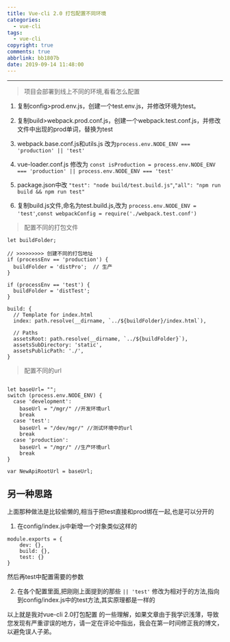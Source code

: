 ```yaml
---
title: Vue-cli 2.0 打包配置不同环境
categories:
  - vue-cli
tags:
  - vue-cli
copyright: true
comments: true
abbrlink: bb1807b
date: 2019-09-14 11:48:00
---
```


<hr style='filter:progid:DXImageTransform.Microsoft.Glow(color=#FF0000,strength=10)' color='#FF0000' size='1' />

> 项目会部署到线上不同的环境,看看怎么配置

<!--more-->

1. 复制config>prod.env.js，创建一个test.env.js，并修改环境为test。

2. 复制build>webpack.prod.conf.js，创建一个webpack.test.conf.js，并修改文件中出现的prod单词，替换为test

3. webpack.base.conf.js和utils.js 改为`process.env.NODE_ENV === 'production' || 'test'`

4. vue-loader.conf.js 修改为 `const isProduction = process.env.NODE_ENV === 'production' || process.env.NODE_ENV === 'test'`

4. package.json中改 `"test": "node build/test.build.js"`,`"all": "npm run build && npm run test"`

5. 复制build.js文件,命名为test.build.js,改为 `process.env.NODE_ENV = 'test'`,`const webpackConfig = require('./webpack.test.conf')`

> 配置不同的打包文件

```
let buildFolder;

// >>>>>>>>> 创建不同的打包地址
if (processEnv == 'production') {
  buildFolder = 'distPro';  // 生产
}

if (processEnv == 'test') {
  buildFolder = 'distTest';
}

```

```
build: {
  // Template for index.html
  index: path.resolve(__dirname, `../${buildFolder}/index.html`),

  // Paths
  assetsRoot: path.resolve(__dirname, `../${buildFolder}`),
  assetsSubDirectory: 'static',
  assetsPublicPath: './',
}
```

> 配置不同的url

```

let baseUrl= "";
switch (process.env.NODE_ENV) {
  case 'development':
    baseUrl = "/mgr/" //开发环境url
    break
  case 'test':
    baseUrl = "/dev/mgr/" //测试环境中的url
    break
  case 'production':
    baseUrl = "/mgr/" //生产环境url
    break
}

var NewApiRootUrl = baseUrl;
```


## 另一种思路

上面那种做法是比较偷懒的,相当于把test直接和prod绑在一起,也是可以分开的

1. 在config/index.js中新增一个对象类似这样的

```
module.exports = {
    dev: {},
    build: {},
    test: {}
}
```

然后再test中配置需要的参数

2. 在各个配置里面,把刚刚上面提到的那些 `|| 'test'` 修改为相对于的方法,指向到config/index.js中的test方法,其实原理都是一样的


以上就是我对vue-cli 2.0打包配置 的一些理解，如果文章由于我学识浅薄，导致您发现有严重谬误的地方，请一定在评论中指出，我会在第一时间修正我的博文，以避免误人子弟。
